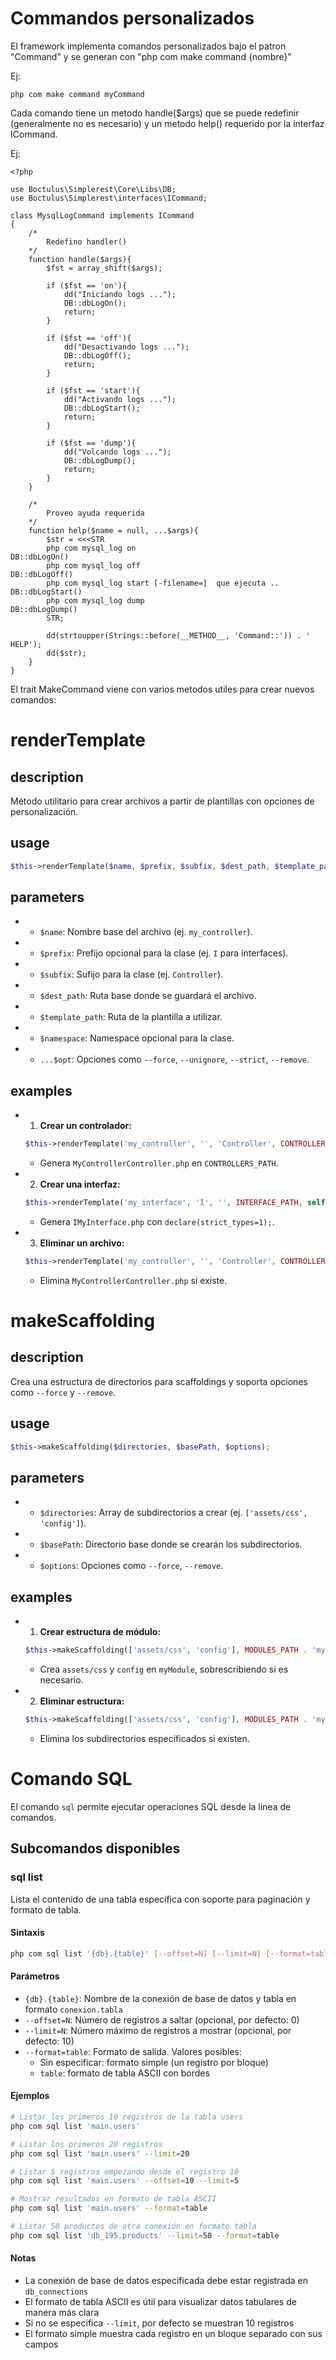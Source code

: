 # Commandos personalizados

El framework implementa comandos personalizados bajo el patron "Command" y se generan con "php com make command {nombre}"

Ej:

	php com make command myCommand

Cada comando tiene un metodo handle($args) que se puede redefinir (generalmente no es necesario) y un metodo help() requerido por la interfaz ICommand.

Ej:

	<?php

	use Boctulus\Simplerest\Core\Libs\DB;
	use Boctulus\Simplerest\interfaces\ICommand;

	class MysqlLogCommand implements ICommand 
	{
		/*
			Redefino handler()
		*/
		function handle($args){
			$fst = array_shift($args);

			if ($fst == 'on'){
				dd("Iniciando logs ...");
				DB::dbLogOn();
				return;
			}

			if ($fst == 'off'){
				dd("Desactivando logs ...");
				DB::dbLogOff();
				return;
			}

			if ($fst == 'start'){
				dd("Activando logs ...");
				DB::dbLogStart();
				return;
			}

			if ($fst == 'dump'){
				dd("Volcando logs ...");
				DB::dbLogDump();
				return;
			}         
		}   
		
		/*
			Proveo ayuda requerida
		*/
		function help($name = null, ...$args){
			$str = <<<STR
			php com mysql_log on                                  DB::dbLogOn()
			php com mysql_log off                                 DB::dbLogOff()
			php com mysql_log start [-filename=]  que ejecuta ..  DB::dbLogStart()       
			php com mysql_log dump                                DB::dbLogDump() 
			STR;

			dd(strtoupper(Strings::before(__METHOD__, 'Command::')) . ' HELP');
			dd($str);
		}
	} 


El trait MakeCommand viene con varios metodos utiles para crear nuevos comandos:

# renderTemplate

## description

Método utilitario para crear archivos a partir de plantillas con opciones de personalización.

## usage

```php
$this->renderTemplate($name, $prefix, $subfix, $dest_path, $template_path, $namespace, ...$opt);
```

## parameters

- - `$name`: Nombre base del archivo (ej. `my_controller`).
- - `$prefix`: Prefijo opcional para la clase (ej. `I` para interfaces).
- - `$subfix`: Sufijo para la clase (ej. `Controller`).
- - `$dest_path`: Ruta base donde se guardará el archivo.
- - `$template_path`: Ruta de la plantilla a utilizar.
- - `$namespace`: Namespace opcional para la clase.
- - `...$opt`: Opciones como `--force`, `--unignore`, `--strict`, `--remove`.

## examples

- 1. **Crear un controlador:**
   ```php
   $this->renderTemplate('my_controller', '', 'Controller', CONTROLLERS_PATH, self::TEMPLATES . 'Controller.php', $this->namespace . '\\controllers', '--force');
   ```
   - Genera `MyControllerController.php` en `CONTROLLERS_PATH`.
- 2. **Crear una interfaz:**
   ```php
   $this->renderTemplate('my_interface', 'I', '', INTERFACE_PATH, self::INTERFACE_TEMPLATE, $this->namespace . '\\interfaces', '--strict');
   ```
   - Genera `IMyInterface.php` con `declare(strict_types=1);`.
- 3. **Eliminar un archivo:**
   ```php
   $this->renderTemplate('my_controller', '', 'Controller', CONTROLLERS_PATH, self::TEMPLATES . 'Controller.php', $this->namespace . '\\controllers', '--remove');
   ```
   - Elimina `MyControllerController.php` si existe.

# makeScaffolding

## description

Crea una estructura de directorios para scaffoldings y soporta opciones como `--force` y `--remove`.

## usage

```php
$this->makeScaffolding($directories, $basePath, $options);
```

## parameters

- - `$directories`: Array de subdirectorios a crear (ej. `['assets/css', 'config']`).
- - `$basePath`: Directorio base donde se crearán los subdirectorios.
- - `$options`: Opciones como `--force`, `--remove`.

## examples

- 1. **Crear estructura de módulo:**
   ```php
   $this->makeScaffolding(['assets/css', 'config'], MODULES_PATH . 'myModule', ['--force']);
   ```
   - Crea `assets/css` y `config` en `myModule`, sobrescribiendo si es necesario.
- 2. **Eliminar estructura:**
   ```php
   $this->makeScaffolding(['assets/css', 'config'], MODULES_PATH . 'myModule', ['--remove']);
   ```
   - Elimina los subdirectorios especificados si existen.

# Comando SQL

El comando `sql` permite ejecutar operaciones SQL desde la línea de comandos.

## Subcomandos disponibles

### sql list

Lista el contenido de una tabla específica con soporte para paginación y formato de tabla.

#### Sintaxis

```bash
php com sql list '{db}.{table}' [--offset=N] [--limit=N] [--format=table]
```

#### Parámetros

- `{db}.{table}`: Nombre de la conexión de base de datos y tabla en formato `conexion.tabla`
- `--offset=N`: Número de registros a saltar (opcional, por defecto: 0)
- `--limit=N`: Número máximo de registros a mostrar (opcional, por defecto: 10)
- `--format=table`: Formato de salida. Valores posibles:
  - Sin especificar: formato simple (un registro por bloque)
  - `table`: formato de tabla ASCII con bordes

#### Ejemplos

```bash
# Listar los primeros 10 registros de la tabla users
php com sql list 'main.users'

# Listar los primeros 20 registros
php com sql list 'main.users' --limit=20

# Listar 5 registros empezando desde el registro 10
php com sql list 'main.users' --offset=10 --limit=5

# Mostrar resultados en formato de tabla ASCII
php com sql list 'main.users' --format=table

# Listar 50 productos de otra conexión en formato tabla
php com sql list 'db_195.products' --limit=50 --format=table
```

#### Notas

- La conexión de base de datos especificada debe estar registrada en `db_connections`
- El formato de tabla ASCII es útil para visualizar datos tabulares de manera más clara
- Si no se especifica `--limit`, por defecto se muestran 10 registros
- El formato simple muestra cada registro en un bloque separado con sus campos

